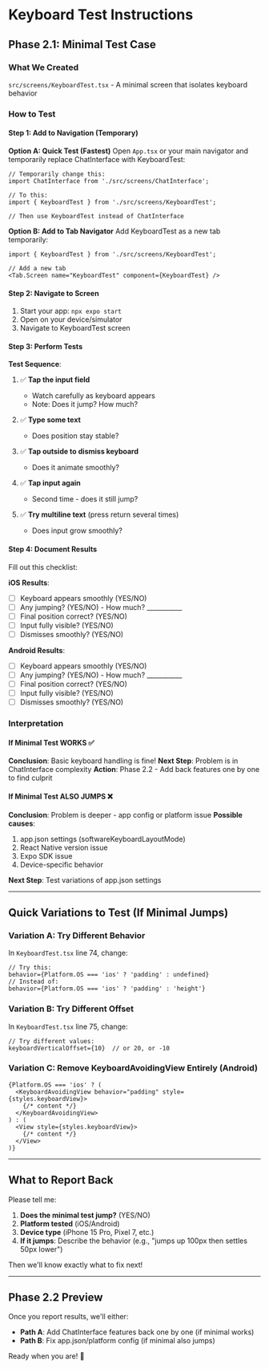 # Keyboard Test Instructions

## Phase 2.1: Minimal Test Case

### What We Created
`src/screens/KeyboardTest.tsx` - A minimal screen that isolates keyboard behavior

### How to Test

#### Step 1: Add to Navigation (Temporary)

**Option A: Quick Test (Fastest)**
Open `App.tsx` or your main navigator and temporarily replace ChatInterface with KeyboardTest:

```tsx
// Temporarily change this:
import ChatInterface from './src/screens/ChatInterface';

// To this:
import { KeyboardTest } from './src/screens/KeyboardTest';

// Then use KeyboardTest instead of ChatInterface
```

**Option B: Add to Tab Navigator**
Add KeyboardTest as a new tab temporarily:
```tsx
import { KeyboardTest } from './src/screens/KeyboardTest';

// Add a new tab
<Tab.Screen name="KeyboardTest" component={KeyboardTest} />
```

#### Step 2: Navigate to Screen
1. Start your app: `npx expo start`
2. Open on your device/simulator
3. Navigate to KeyboardTest screen

#### Step 3: Perform Tests

**Test Sequence**:
1. ✅ **Tap the input field**
   - Watch carefully as keyboard appears
   - Note: Does it jump? How much?

2. ✅ **Type some text**
   - Does position stay stable?

3. ✅ **Tap outside to dismiss keyboard**
   - Does it animate smoothly?

4. ✅ **Tap input again**
   - Second time - does it still jump?

5. ✅ **Try multiline text** (press return several times)
   - Does input grow smoothly?

#### Step 4: Document Results

Fill out this checklist:

**iOS Results**:
- [ ] Keyboard appears smoothly (YES/NO)
- [ ] Any jumping? (YES/NO) - How much? ___________
- [ ] Final position correct? (YES/NO)
- [ ] Input fully visible? (YES/NO)
- [ ] Dismisses smoothly? (YES/NO)

**Android Results**:
- [ ] Keyboard appears smoothly (YES/NO)
- [ ] Any jumping? (YES/NO) - How much? ___________
- [ ] Final position correct? (YES/NO)
- [ ] Input fully visible? (YES/NO)
- [ ] Dismisses smoothly? (YES/NO)

### Interpretation

#### If Minimal Test WORKS ✅
**Conclusion**: Basic keyboard handling is fine!
**Next Step**: Problem is in ChatInterface complexity
**Action**: Phase 2.2 - Add back features one by one to find culprit

#### If Minimal Test ALSO JUMPS ❌
**Conclusion**: Problem is deeper - app config or platform issue
**Possible causes**:
1. app.json settings (softwareKeyboardLayoutMode)
2. React Native version issue
3. Expo SDK issue
4. Device-specific behavior

**Next Step**: Test variations of app.json settings

---

## Quick Variations to Test (If Minimal Jumps)

### Variation A: Try Different Behavior
In `KeyboardTest.tsx` line 74, change:
```tsx
// Try this:
behavior={Platform.OS === 'ios' ? 'padding' : undefined}
// Instead of:
behavior={Platform.OS === 'ios' ? 'padding' : 'height'}
```

### Variation B: Try Different Offset
In `KeyboardTest.tsx` line 75, change:
```tsx
// Try different values:
keyboardVerticalOffset={10}  // or 20, or -10
```

### Variation C: Remove KeyboardAvoidingView Entirely (Android)
```tsx
{Platform.OS === 'ios' ? (
  <KeyboardAvoidingView behavior="padding" style={styles.keyboardView}>
    {/* content */}
  </KeyboardAvoidingView>
) : (
  <View style={styles.keyboardView}>
    {/* content */}
  </View>
)}
```

---

## What to Report Back

Please tell me:

1. **Does the minimal test jump?** (YES/NO)
2. **Platform tested** (iOS/Android)
3. **Device type** (iPhone 15 Pro, Pixel 7, etc.)
4. **If it jumps**: Describe the behavior (e.g., "jumps up 100px then settles 50px lower")

Then we'll know exactly what to fix next!

---

## Phase 2.2 Preview

Once you report results, we'll either:
- **Path A**: Add ChatInterface features back one by one (if minimal works)
- **Path B**: Fix app.json/platform config (if minimal also jumps)

Ready when you are! 🎯

